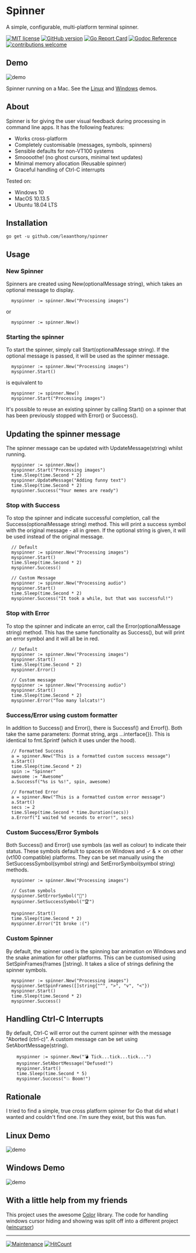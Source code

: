 # Spinner

A simple, configurable, multi-platform terminal spinner. 

[![MIT license](https://img.shields.io/badge/License-MIT-blue.svg)](https://github.com/leaanthony/spinner/blob/master/LICENSE)
[![GitHub version](https://badge.fury.io/gh/leaanthony%2Fspinner.svg)](https://github.com/leaanthony/spinner)
[![Go Report Card](https://goreportcard.com/badge/github.com/leaanthony/spinner)](https://goreportcard.com/report/github.com/leaanthony/spinner)
[![Godoc Reference](https://godoc.org/github.com/leaanthony/spinner?status.svg)](http://godoc.org/github.com/leaanthony/spinner)
[![contributions welcome](https://img.shields.io/badge/contributions-welcome-brightgreen.svg?style=flat)](https://github.com/leaanthony/spinner/issues)
## Demo
![demo](spinner_mac.gif)

Spinner running on a Mac. See the [Linux](#linux-demo) and [Windows](#windows-demo) demos.

## About

Spinner is for giving the user visual feedback during processing in command line apps. It has the following features:

  * Works cross-platform
  * Completely customisable (messages, symbols, spinners)
  * Sensible defaults for non-VT100 systems
  * Smoooothe! (no ghost cursors, minimal text updates)
  * Minimal memory allocation (Reusable spinner)
  * Graceful handling of Ctrl-C interrupts

Tested on:

  * Windows 10
  * MacOS 10.13.5
  * Ubuntu 18.04 LTS

## Installation

```
go get -u github.com/leaanthony/spinner
```

## Usage

### New Spinner

Spinners are created using New(optionalMessage string), which takes an optional message to display.

```
  myspinner := spinner.New("Processing images")
```
or
```
  myspinner := spinner.New()
```

### Starting the spinner

To start the spinner, simply call Start(optionalMessage string). If the optional message is passed, it will be used as the spinner message.

```
  myspinner := spinner.New("Processing images")
  myspinner.Start()
```
is equivalent to
```
  myspinner := spinner.New()
  myspinner.Start("Processing images")
```
It's possible to reuse an existing spinner by calling Start() on a spinner that has been previously stopped with Error() or Success(). 

## Updating the spinner message

The spinner message can be updated with UpdateMessage(string) whilst running. 

```
  myspinner := spinner.New()
  myspinner.Start("Processing images")
  time.Sleep(time.Second * 2)
  myspinner.UpdateMessage("Adding funny text")
  time.Sleep(time.Second * 2)
  myspinner.Success("Your memes are ready")
```

### Stop with Success 

To stop the spinner and indicate successful completion, call the Success(optionalMessage string) method. This will print a success symbol with the original message - all in green. If the optional string is given, it will be used instead of the original message.

```
  // Default
  myspinner := spinner.New("Processing images")
  myspinner.Start()
  time.Sleep(time.Second * 2)
  myspinner.Success()

  // Custom Message
  myspinner := spinner.New("Processing audio")
  myspinner.Start()
  time.Sleep(time.Second * 2)
  myspinner.Success("It took a while, but that was successful!")
```

### Stop with Error 

To stop the spinner and indicate an error, call the Error(optionalMessage string) method.
This has the same functionality as Success(), but will print an error symbol and it will all be in red.

```
  // Default
  myspinner := spinner.New("Processing images")
  myspinner.Start()
  time.Sleep(time.Second * 2)
  myspinner.Error()

  // Custom message
  myspinner := spinner.New("Processing audio")
  myspinner.Start()
  time.Sleep(time.Second * 2)
  myspinner.Error("Too many lolcats!")
```

### Success/Error using custom formatter

In addition to Success() and Error(), there is Successf() and Errorf(). Both take the same parameters: (format string, args ...interface{}). This is identical to fmt.Sprintf (which it uses under the hood). 

```
  // Formatted Success
  a = spinner.New("This is a formatted custom success message")
  a.Start()
  time.Sleep(time.Second * 2)
  spin := "Spinner"
  awesome := "Awesome"
  a.Successf("%s is %s!", spin, awesome)

  // Formatted Error
  a = spinner.New("This is a formatted custom error message")
  a.Start()
  secs := 2
  time.Sleep(time.Second * time.Duration(secs))
  a.Errorf("I waited %d seconds to error!", secs)
```

### Custom Success/Error Symbols

Both Success() and Error() use symbols (as well as colour) to indicate their status.
These symbols default to spaces on Windows and ✓ & ✗ on other (vt100 compatible) platforms. They can be set manually using the SetSuccessSymbol(symbol string) and SetErrorSymbol(symbol string) methods.

```
  myspinner := spinner.New("Processing images")

  // Custom symbols
  myspinner.SetErrorSymbol("💩")
  myspinner.SetSuccessSymbol("🏆")

  myspinner.Start()
  time.Sleep(time.Second * 2)
  myspinner.Error("It broke :(")
```

### Custom Spinner

By default, the spinner used is the spinning bar animation on Windows and the snake animation for other platforms. This can be customised using SetSpinFrames(frames []string). It takes a slice of strings defining the spinner symbols. 

```
  myspinner := spinner.New("Processing images")
  myspinner.SetSpinFrames([]string{"^", ">", "v", "<"})
  myspinner.Start()
  time.Sleep(time.Second * 2)
  myspinner.Success()
```

## Handling Ctrl-C Interrupts

By default, Ctrl-C will error out the current spinner with the message "Aborted (ctrl-c)". A custom message can be set using SetAbortMessage(string).

```
	myspinner := spinner.New("💣 Tick...tick...tick...")
	myspinner.SetAbortMessage("Defused!")
	myspinner.Start()
	time.Sleep(time.Second * 5)
	myspinner.Success("💥 Boom!")
```

## Rationale

I tried to find a simple, true cross platform spinner for Go that did what I wanted and couldn't find one. I'm sure they exist, but this was fun.

## Linux Demo
![demo](spinner_ubuntu.gif)

## Windows Demo
![demo](spinner_windows.gif)

## With a little help from my friends

This project uses the awesome [Color] library. The code for handling windows cursor hiding and showing was split off into a different project ([wincursor])

[Color]: https://github.com/fatih/color
[wincursor]: https://github.com/leaanthony/wincursor

---
[![Maintenance](https://img.shields.io/badge/Maintained%3F-yes-green.svg)](https://github.com/leaanthony/spinner/graphs/commit-activity)
[![HitCount](http://hits.dwyl.io/leaanthony/spinner.svg)](http://hits.dwyl.io/leaanthony/spinner)
